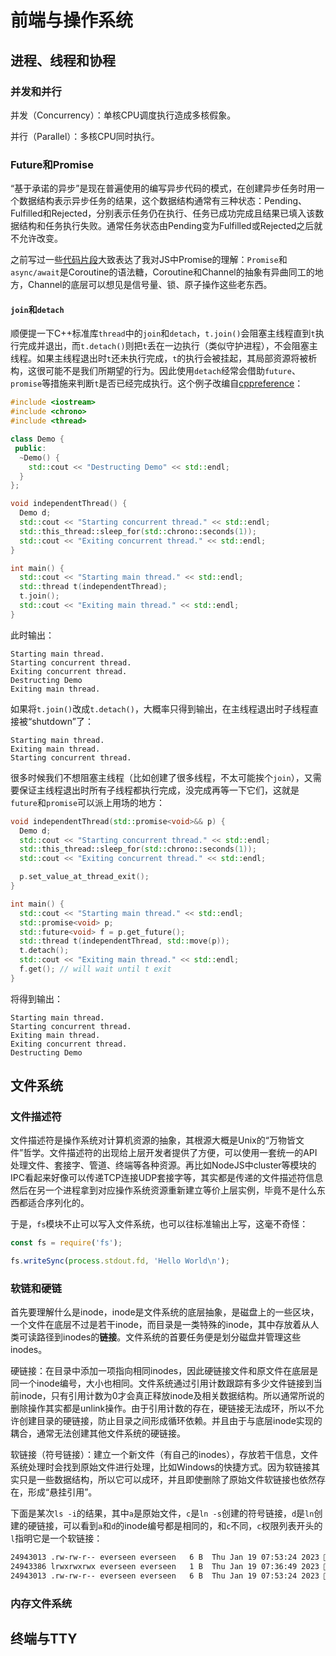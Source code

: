 # 前端与操作系统

## 进程、线程和协程

### 并发和并行

并发（Concurrency）：单核CPU调度执行造成多核假象。

并行（Parallel）：多核CPU同时执行。

### Future和Promise

“基于承诺的异步”是现在普遍使用的编写异步代码的模式，在创建异步任务时用一个数据结构表示异步任务的结果，这个数据结构通常有三种状态：Pending、Fulfilled和Rejected，分别表示任务仍在执行、任务已成功完成且结果已填入该数据结构和任务执行失败。通常任务状态由Pending变为Fulfilled或Rejected之后就不允许改变。

之前写过一些[代码片段](https://www.everseenflash.com/CS/Snippets/GeneratorAutoRun.md)大致表达了我对JS中Promise的理解：`Promise`和`async/await`是Coroutine的语法糖，Coroutine和Channel的抽象有异曲同工的地方，Channel的底层可以想见是信号量、锁、原子操作这些老东西。

#### `join`和`detach`

顺便提一下C++标准库`thread`中的`join`和`detach`，`t.join()`会阻塞主线程直到`t`执行完成并退出，而`t.detach()`则把`t`丢在一边执行（类似守护进程），不会阻塞主线程。如果主线程退出时`t`还未执行完成，`t`的执行会被挂起，其局部资源将被析构，这很可能不是我们所期望的行为。因此使用`detach`经常会借助`future`、`promise`等措施来判断`t`是否已经完成执行。这个例子改编自[cppreference](https://en.cppreference.com/w/cpp/thread/thread/detach)：

```cpp
#include <iostream>
#include <chrono>
#include <thread>

class Demo {
 public:
  ~Demo() {
    std::cout << "Destructing Demo" << std::endl;
  }
};

void independentThread() {
  Demo d;
  std::cout << "Starting concurrent thread." << std::endl;
  std::this_thread::sleep_for(std::chrono::seconds(1));
  std::cout << "Exiting concurrent thread." << std::endl;
}

int main() {
  std::cout << "Starting main thread." << std::endl;
  std::thread t(independentThread);
  t.join();
  std::cout << "Exiting main thread." << std::endl;
}
```

此时输出：

```
Starting main thread.
Starting concurrent thread.
Exiting concurrent thread.
Destructing Demo
Exiting main thread.
```

如果将`t.join()`改成`t.detach()`，大概率只得到输出，在主线程退出时子线程直接被“shutdown”了：

```
Starting main thread.
Exiting main thread.
Starting concurrent thread.
```

很多时候我们不想阻塞主线程（比如创建了很多线程，不太可能挨个`join`），又需要保证主线程退出时所有子线程都执行完成，没完成再等一下它们，这就是`future`和`promise`可以派上用场的地方：

```cpp
void independentThread(std::promise<void>&& p) {
  Demo d;
  std::cout << "Starting concurrent thread." << std::endl;
  std::this_thread::sleep_for(std::chrono::seconds(1));
  std::cout << "Exiting concurrent thread." << std::endl;

  p.set_value_at_thread_exit();
}

int main() {
  std::cout << "Starting main thread." << std::endl;
  std::promise<void> p;
  std::future<void> f = p.get_future();
  std::thread t(independentThread, std::move(p));
  t.detach();
  std::cout << "Exiting main thread." << std::endl;
  f.get(); // will wait until t exit
}
```

将得到输出：

```
Starting main thread.
Starting concurrent thread.
Exiting main thread.
Exiting concurrent thread.
Destructing Demo
```

## 文件系统

### 文件描述符

文件描述符是操作系统对计算机资源的抽象，其根源大概是Unix的“万物皆文件”哲学。文件描述符的出现给上层开发者提供了方便，可以使用一套统一的API处理文件、套接字、管道、终端等各种资源。再比如NodeJS中cluster等模块的IPC看起来好像可以传递TCP连接UDP套接字等，其实都是传递的文件描述符信息然后在另一个进程拿到对应操作系统资源重新建立等价上层实例，毕竟不是什么东西都适合序列化的。

于是，`fs`模块不止可以写入文件系统，也可以往标准输出上写，这毫不奇怪：

```js
const fs = require('fs');

fs.writeSync(process.stdout.fd, 'Hello World\n');
```

### 软链和硬链

首先要理解什么是inode，inode是文件系统的底层抽象，是磁盘上的一些区块，一个文件在底层不过是若干inode，而目录是一类特殊的inode，其中存放着从人类可读路径到inodes的**链接**。文件系统的首要任务便是划分磁盘并管理这些inodes。

硬链接：在目录中添加一项指向相同inodes，因此硬链接文件和原文件在底层是同一个inode编号，大小也相同。文件系统通过引用计数跟踪有多少文件链接到当前inode，只有引用计数为0才会真正释放inode及相关数据结构。所以通常所说的删除操作其实都是unlink操作。由于引用计数的存在，硬链接无法成环，所以不允许创建目录的硬链接，防止目录之间形成循环依赖。并且由于与底层inode实现的耦合，通常无法创建其他文件系统的硬链接。

软链接（符号链接）：建立一个新文件（有自己的inodes），存放若干信息，文件系统处理时会找到原始文件进行处理，比如Windows的快捷方式。因为软链接其实只是一些数据结构，所以它可以成环，并且即使删除了原始文件软链接也依然存在，形成“悬挂引用”。

下面是某次`ls -i`的结果，其中`a`是原始文件，`c`是`ln -s`创建的符号链接，`d`是`ln`创建的硬链接，可以看到`a`和`d`的inode编号都是相同的，和`c`不同，`c`权限列表开头的`l`指明它是一个软链接：

```bash
24943013 .rw-rw-r-- everseen everseen   6 B  Thu Jan 19 07:53:24 2023  a
24943386 lrwxrwxrwx everseen everseen   1 B  Thu Jan 19 07:36:49 2023  c ⇒ a
24943013 .rw-rw-r-- everseen everseen   6 B  Thu Jan 19 07:53:24 2023  d
```

### 内存文件系统

## 终端与TTY
